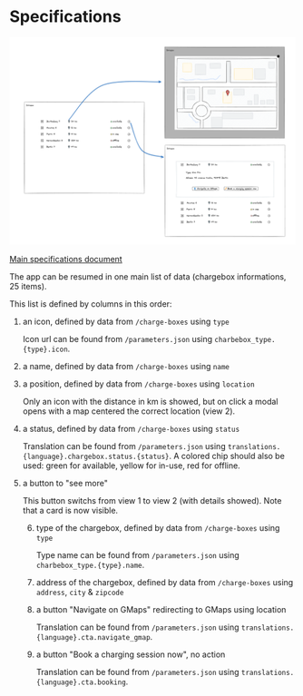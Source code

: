 # Specifications

![Mockup](./mockup.png)

[Main specifications document](./specifications-document.pdf)

The app can be resumed in one main list of data (chargebox informations, 25 items).

This list is defined by columns in this order:

1. an icon, defined by data from `/charge-boxes` using `type`

   Icon url can be found from `/parameters.json` using `charbebox_type.{type}.icon`.

2. a name, defined by data from `/charge-boxes` using `name`

3. a position, defined by data from `/charge-boxes` using `location`

   Only an icon with the distance in km is showed, but on click a modal opens with a map centered the correct location (view 2).

4. a status, defined by data from `/charge-boxes` using `status`

   Translation can be found from `/parameters.json` using `translations.{language}.chargebox.status.{status}`.
   A colored chip should also be used: green for available, yellow for in-use, red for offline.

5. a button to "see more"

   This button switchs from view 1 to view 2 (with details showed).
   Note that a card is now visible.

   6. type of the chargebox, defined by data from `/charge-boxes` using `type`

      Type name can be found from `/parameters.json` using `charbebox_type.{type}.name`.

   7. address of the chargebox, defined by data from `/charge-boxes` using `address`, `city` & `zipcode`

   8. a button "Navigate on GMaps" redirecting to GMaps using location

      Translation can be found from `/parameters.json` using `translations.{language}.cta.navigate_gmap`.

   9. a button "Book a charging session now", no action

      Translation can be found from `/parameters.json` using `translations.{language}.cta.booking`.
